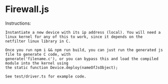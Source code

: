 
# Firewall.js


Instructions:

    Instantiate a new device with its ip address (local). You will need a linux kernel for any of this to work, since it depends on the netfilter linux library in C. 

    Once you run npm i && npm run build, you can just run the generated js file to generate C code, with
    generate('filename.c'), or you can bypass this and load the compiled module into the kernel using
    the static function Device.deploy(nameOfJsObject);

    See test/driver.ts for example code.
